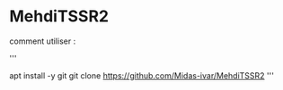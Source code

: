 # MehdiTSSR2

comment utiliser :

'''

apt install -y git 
git clone https://github.com/Midas-ivar/MehdiTSSR2
'''
